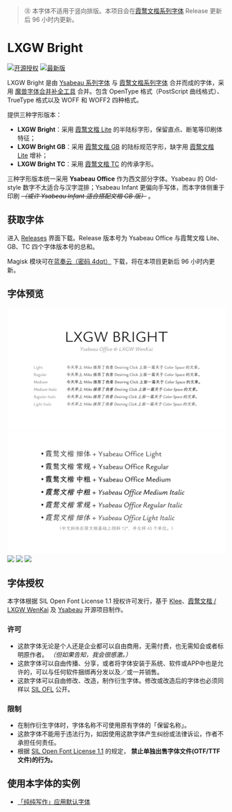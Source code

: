 > ㊟ 本字体不适用于竖向排版。本项目会在[霞鹜文楷系列字体](https://github.com/lxgw/LxgwWenKai) Release 更新后 96 小时内更新。

# LXGW Bright

[![开源授权](https://img.shields.io/github/license/lxgw/LxgwBright)](https://github.com/lxgw/LxgwBright)
[![最新版](https://img.shields.io/github/release/lxgw/LxgwBright)](https://github.com/lxgw/LxgwBright/releases)

LXGW Bright 是由 [Ysabeau 系列字体](https://github.com/CatharsisFonts/Ysabeau) 与 [霞鹜文楷系列字体](https://github.com/lxgw/LxgwWenKai) 合并而成的字体，采用 [魔兽字体合并补全工具](https://github.com/nowar-fonts/Warcraft-Font-Merger) 合并。包含 OpenType 格式（PostScript 曲线格式）、TrueType 格式以及 WOFF 和 WOFF2 四种格式。

提供三种字形版本：

- **LXGW Bright**：采用 [霞鹜文楷 Lite](https://github.com/lxgw/LxgwWenkai-Lite) 的半陆标字形，保留直点、断笔等印刷体特征；
- **LXGW Bright GB**：采用 [霞鹜文楷 GB](https://github.com/lxgw/LxgwWenkaiGB) 的陆标规范字形，缺字用 [霞鹜文楷 Lite](https://github.com/lxgw/LxgwWenkai-Lite) 增补；
- **LXGW Bright TC**：采用 [霞鹜文楷 TC](https://github.com/lxgw/LxgwWenkaiTC) 的传承字形。

三种字形版本统一采用 **Ysabeau Office** 作为西文部分字体。Ysabeau 的 Old-style 数字不太适合与汉字混排；Ysabeau Infant 更偏向手写体，而本字体侧重于印刷 ~~*（或许 Ysabeau Infant 适合搭配文楷 GB 版）*~~ 。

## 获取字体

进入 [Releases](https://github.com/lxgw/LxgwBright/releases) 界面下载。Release 版本号为 Ysabeau Office 与霞鹜文楷 Lite、GB、TC 四个字体版本号的总和。

Magisk 模块可在[蓝奏云（密码 4dqt）](https://lxgw.lanzoum.com/b0ct7rg9g) 下载，将在本项目更新后 96 小时内更新。

## 字体预览

![](https://raw.githubusercontent.com/lxgw/LxgwBright/main/images/preview-1.png)
![](https://raw.githubusercontent.com/lxgw/LxgwBright/main/images/preview-2.png)
![](https://raw.githubusercontent.com/lxgw/LxgwBright/main/images/preview-3.png)
![](https://raw.githubusercontent.com/lxgw/LxgwBright/main/images/preview-4.png)
![](https://raw.githubusercontent.com/lxgw/LxgwBright/main/images/preview-5.png)

## 字体授权

本字体根据 SIL Open Font License 1.1 授权许可发行，基于 [Klee](https://github.com/fontworks-fonts/Klee)、[霞鹜文楷 / LXGW WenKai](https://github.com/lxgw/LxgwWenKai) 及 [Ysabeau](https://github.com/CatharsisFonts/Ysabeau) 开源项目制作。

### 许可

- 这款字体无论是个人还是企业都可以自由商用，无需付费，也无需知会或者标明原作者。 *（但如果告知，我会很感激。）*
- 这款字体可以自由传播、分享，或者将字体安装于系统、软件或APP中也是允许的，可以与任何软件捆绑再分发以及／或一并销售。
- 这款字体可以自由修改、改造，制作衍生字体。修改或改造后的字体也必须同样以 [SIL OFL](https://scripts.sil.org/OFL) 公开。

### 限制

- 在制作衍生字体时，字体名称不可使用原有字体的「保留名称」。
- 这款字体不能用于违法行为，如因使用这款字体产生纠纷或法律诉讼，作者不承担任何责任。
- 根据 [SIL Open Font License 1.1](https://scripts.sil.org/OFL) 的规定， **禁止单独出售字体文件(OTF/TTF文件)的行为。**

## 使用本字体的实例

- [「纯纯写作」应用默认字体](https://a.app.qq.com/o/simple.jsp?pkgname=com.drakeet.purewriter&channel=0002160650432d595942&fromcase=60001)
